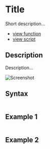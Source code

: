 # Title

Short description...

* [view function](https://github.com/BornToBeRoot/PowerShell/blob/master/Module/LazyAdmin/Functions/Functioname.ps1)
* [view script](https://github.com/BornToBeRoot/PowerShell/blob/master/Scripts/Scriptname.ps1)

## Description

Description...

![Screenshot](Images/FILENAME.png?raw=true)

## Syntax

```powershell

```

## Example 1

```powershell

```

## Example 2

```powershell

```